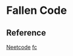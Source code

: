 # Fallen Code

## Reference

[Neetcode](https://neetcode.io/)
[fc](https://fastcampus.co.kr/dev_online_upjscodingtest)
